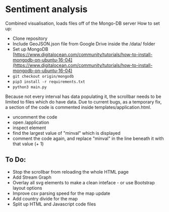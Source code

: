 # Sentiment analysis
Combined visualisation, loads files off of the Mongo-DB server How to set up:

* Clone repository
* Include GeoJSON.json file from Google Drive inside the /data/ folder
* Set up MongoDB [https://www.digitalocean.com/community/tutorials/how-to-install-mongodb-on-ubuntu-16-04](https://www.digitalocean.com/community/tutorials/how-to-install-mongodb-on-ubuntu-16-04)
* `git checkout origin/mongodb`
* `pip3 install -r requirements.txt`
* `python3 main.py`


Because not every interval has data populating it, the scrollbar needs to be limited to files which do have data. Due to current bugs, as a temporary fix, a section of the code is commented inside templates/application.html.

* uncomment the code
* open <HOST>/application
* inspect element
* find the largest value of "minval" which is displayed
* comment the code again, and replace "minval" in the line beneath it with that value (+ 1)


## To Do:

* Stop the scrollbar from reloading the whole HTML page
* Add Stream Graph
* Overlay all svg elements to make a clean inteface - or use Bootstrap layout options
* Improve csv parsing speed for the map update
* Add country divide for the map
* Split up HTML and Javascript code files